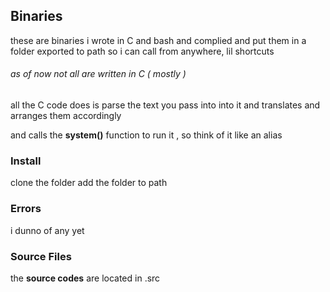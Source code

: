 ## Binaries

these are binaries i wrote in C and bash and complied and put them in a folder exported to path so i can call from anywhere, lil shortcuts

###### as of now not all are written in C ( mostly )

all the C code does is parse the text you pass into into it and translates and arranges them accordingly

and calls the **system()** function to run it , so think of it like an alias

### Install

clone the folder add the folder to path

### Errors

i dunno of any yet

### Source Files

the **source codes** are located in .src
